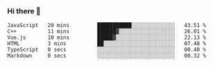 ### Hi there 👋

<!--
**hjklink/hjklink** is a ✨ _special_ ✨ repository because its `README.md` (this file) appears on your GitHub profile.

Here are some ideas to get you started:

- 🔭 I’m currently working on ...
- 🌱 I’m currently learning ...
- 👯 I’m looking to collaborate on ...
- 🤔 I’m looking for help with ...
- 💬 Ask me about ...
- 📫 How to reach me: ...
- 😄 Pronouns: ...
- ⚡ Fun fact: ...
-->


<!--START_SECTION:waka-->

```text
JavaScript   20 mins         ███████████░░░░░░░░░░░░░░   43.51 %
C++          11 mins         ██████▓░░░░░░░░░░░░░░░░░░   26.01 %
Vue.js       10 mins         █████▓░░░░░░░░░░░░░░░░░░░   22.13 %
HTML         3 mins          ██░░░░░░░░░░░░░░░░░░░░░░░   07.48 %
TypeScript   0 secs          ░░░░░░░░░░░░░░░░░░░░░░░░░   00.40 %
Markdown     0 secs          ░░░░░░░░░░░░░░░░░░░░░░░░░   00.32 %
```

<!--END_SECTION:waka-->
